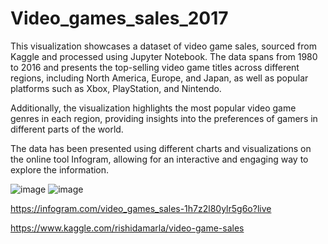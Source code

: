 # Video_games_sales_2017

This visualization showcases a dataset of video game sales, sourced from Kaggle and processed using Jupyter Notebook. The data spans from 1980 to 2016 and presents the top-selling video game titles across different regions, including North America, Europe, and Japan, as well as popular platforms such as Xbox, PlayStation, and Nintendo. 

Additionally, the visualization highlights the most popular video game genres in each region, providing insights into the preferences of gamers in different parts of the world. 

The data has been presented using different charts and visualizations on the online tool Infogram, allowing for an interactive and engaging way to explore the information.

![image](https://user-images.githubusercontent.com/80845151/219762979-fa9dec64-c598-4beb-a80a-f802b8979fbc.png)
![image](https://user-images.githubusercontent.com/80845151/219765481-d9fe080a-2d64-4546-bbd8-618f9e43cc6d.png)


https://infogram.com/video_games_sales-1h7z2l80ylr5g6o?live

https://www.kaggle.com/rishidamarla/video-game-sales
